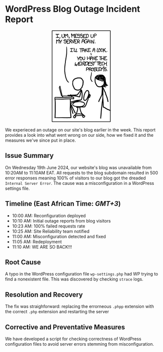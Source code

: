 # WordPress Blog Outage Incident Report

<p align="center">
    <img src="server_problem.png">
</p>

We experieced an outage on our site's blog earlier in the week. This report provides a look into what went wrong on our side, how we fixed it and the measures we've since put in place.

## Issue Summary

On Wednesday 19th June 2024, our website's blog was unavailable from 10:20AM to 11:10AM EAT. All requests to the blog subdomain resulted in 500 error responses meaning 100% of visitors to our blog got the dreaded `Internal Server Error`. The cause was a misconfiguration in a WordPress settings file.

## Timeline (East African Time: _GMT+3_)

- 10:00 AM: Reconfiguration deployed
- 10:10 AM: Initial outage reports from blog visitors
- 10:23 AM: 100% failed requests rate
- 10:25 AM: Site Reliability team notified
- 11:00 AM: Misconfiguration detected and fixed
- 11:05 AM: Redeployment
- 11:10 AM: WE ARE SO BACK!!!

## Root Cause

A typo in the WordPress configuration file `wp-settings.php` had WP trying to find a nonexistent file. This was discovered by checking `strace` logs.

## Resolution and Recovery

The fix was straighforward: replacing the errorneous `.phpp` extension with the correct `.php` extension and restarting the server

## Corrective and Preventative Measures

We have developed a script for checking correctness of WordPress configuration files to avoid server errors stemming from misconfiguration.
